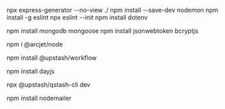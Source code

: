 npx express-generator --no-view ./
npm install --save-dev nodemon
npm install -g eslint
npx eslint --init
npm install dotenv

npm install mongodb mongoose
npm install jsonwebtoken bcryptjs

npm i @arcjet/node 

npm install @upstash/workflow

npm install dayjs

npx @upstash/qstash-cli dev

npm install nodemailer